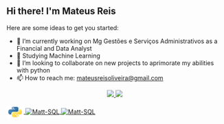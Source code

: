 ## Hi there! I'm Mateus Reis


Here are some ideas to get you started:

- 🔭 I’m currently working on Mg Gestões e Serviços Administrativos as a Financial and Data Analyst
- 🌱 Studying Machine Learning
- 👯 I’m looking to collaborate on new projects to aprimorate my abilities with python
- 📫 How to reach me: mateusreisoliveira@gmail.com

<div align="center">
  <a href="https://github.com/mattreiso">
  <img height="160em" src="https://github-readme-stats.vercel.app/api?username=mattreiso&show_icons=true&theme=cobalt&include_all_commits=true&count_private=true"/>
  <img height="160em" src="https://github-readme-stats.vercel.app/api/top-langs/?username=mattreiso&layout=compact&langs_count=7&theme=cobalt"/>
</div>
</div>
<div style="display: inline_block"><br>
  <img align="center" alt="Matt-Python" height="30" width="40" src="https://raw.githubusercontent.com/devicons/devicon/master/icons/python/python-original.svg">
  <img align="center" alt="Matt-SQL" height="30" width="40" src="https://cdn.jsdelivr.net/gh/devicons/devicon/icons/postgresql/postgresql-original-wordmark.svg">
  <img align="center" alt="Matt-SQL" height="30" width="40" src="https://cdn.jsdelivr.net/gh/devicons/devicon/icons/canva/canva-original.svg">
</div>

